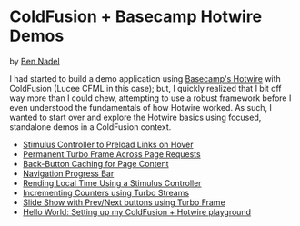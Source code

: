 
# ColdFusion + Basecamp Hotwire Demos

by [Ben Nadel][ben-nadel]

I had started to build a demo application using [Basecamp's Hotwire][hotwire] with ColdFusion (Lucee CFML in this case); but, I quickly realized that I bit off way more than I could chew, attempting to use a robust framework before I even understood the fundamentals of how Hotwire worked. As such, I wanted to start over and explore the Hotwire basics using focused, standalone demos in a ColdFusion context.

* [Stimulus Controller to Preload Links on Hover](./demos/hover-preload/)
* [Permanent Turbo Frame Across Page Requests](./demos/permanent-frame/)
* [Back-Button Caching for Page Content](./demos/back-button/)
* [Navigation Progress Bar](./demos/nav-progress-bar/)
* [Rending Local Time Using a Stimulus Controller](./demos/local-time/)
* [Incrementing Counters using Turbo Streams](./demos/counters/)
* [Slide Show with Prev/Next buttons using Turbo Frame](./demos/slide-show/)
* [Hello World: Setting up my ColdFusion + Hotwire playground](./demos/hello-world/)


[ben-nadel]: https://www.bennadel.com/

[hotwire]: https://hotwired.dev/
